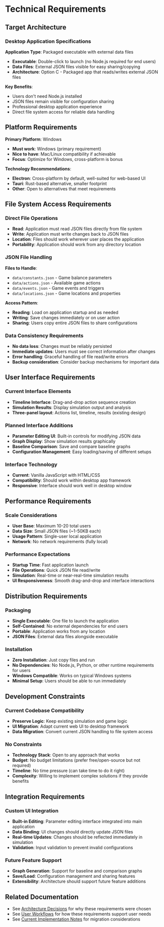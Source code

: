 # Technical Requirements

## Target Architecture

### Desktop Application Specifications

**Application Type**: Packaged executable with external data files
- **Executable**: Double-click to launch (no Node.js required for end users)
- **Data Files**: External JSON files visible for easy sharing/copying
- **Architecture**: Option C - Packaged app that reads/writes external JSON files

**Key Benefits**:
- Users don't need Node.js installed
- JSON files remain visible for configuration sharing
- Professional desktop application experience
- Direct file system access for reliable data handling

## Platform Requirements

**Primary Platform**: Windows
- **Must work**: Windows (primary requirement)
- **Nice to have**: Mac/Linux compatibility if achievable
- **Focus**: Optimize for Windows, cross-platform is bonus

**Technology Recommendations**:
- **Electron**: Cross-platform by default, well-suited for web-based UI
- **Tauri**: Rust-based alternative, smaller footprint
- **Other**: Open to alternatives that meet requirements

## File System Access Requirements

### Direct File Operations
- **Read**: Application must read JSON files directly from file system
- **Write**: Application must write changes back to JSON files
- **Location**: Files should work wherever user places the application
- **Portability**: Application should work from any directory location

### JSON File Handling
**Files to Handle**:
- `data/constants.json` - Game balance parameters
- `data/actions.json` - Available game actions
- `data/events.json` - Game events and triggers
- `data/locations.json` - Game locations and properties

**Access Pattern**:
- **Reading**: Load on application startup and as needed
- **Writing**: Save changes immediately or on user action
- **Sharing**: Users copy entire JSON files to share configurations

### Data Consistency Requirements
- **No data loss**: Changes must be reliably persisted
- **Immediate updates**: Users must see correct information after changes
- **Error handling**: Graceful handling of file read/write errors
- **Backup consideration**: Consider backup mechanisms for important data

## User Interface Requirements

### Current Interface Elements
- **Timeline Interface**: Drag-and-drop action sequence creation
- **Simulation Results**: Display simulation output and analysis
- **Three-panel layout**: Actions list, timeline, results (existing design)

### Planned Interface Additions
- **Parameter Editing UI**: Built-in controls for modifying JSON data
- **Graph Display**: Show simulation results graphically
- **Baseline Comparison**: Save and compare baseline graphs
- **Configuration Management**: Easy loading/saving of different setups

### Interface Technology
- **Current**: Vanilla JavaScript with HTML/CSS
- **Compatibility**: Should work within desktop app framework
- **Responsive**: Interface should work well in desktop window

## Performance Requirements

### Scale Considerations
- **User Base**: Maximum 10-20 total users
- **Data Size**: Small JSON files (~1-50KB each)
- **Usage Pattern**: Single-user local application
- **Network**: No network requirements (fully local)

### Performance Expectations
- **Startup Time**: Fast application launch
- **File Operations**: Quick JSON file read/write
- **Simulation**: Real-time or near-real-time simulation results
- **UI Responsiveness**: Smooth drag-and-drop and interface interactions

## Distribution Requirements

### Packaging
- **Single Executable**: One file to launch the application
- **Self-Contained**: No external dependencies for end users
- **Portable**: Application works from any location
- **JSON Files**: External data files alongside executable

### Installation
- **Zero Installation**: Just copy files and run
- **No Dependencies**: No Node.js, Python, or other runtime requirements for users
- **Windows Compatible**: Works on typical Windows systems
- **Minimal Setup**: Users should be able to run immediately

## Development Constraints

### Current Codebase Compatibility
- **Preserve Logic**: Keep existing simulation and game logic
- **UI Migration**: Adapt current web UI to desktop framework
- **Data Migration**: Convert current JSON handling to file system access

### No Constraints
- **Technology Stack**: Open to any approach that works
- **Budget**: No budget limitations (prefer free/open-source but not required)
- **Timeline**: No time pressure (can take time to do it right)
- **Complexity**: Willing to implement complex solutions if they provide benefits

## Integration Requirements

### Custom UI Integration
- **Built-in Editing**: Parameter editing interface integrated into main application
- **Data Binding**: UI changes should directly update JSON files
- **Real-time Updates**: Changes should be reflected immediately in simulation
- **Validation**: Input validation to prevent invalid configurations

### Future Feature Support
- **Graph Generation**: Support for baseline and comparison graphs
- **Save/Load**: Configuration management and sharing features
- **Extensibility**: Architecture should support future feature additions

## Related Documentation

- See [Architecture Decisions](architecture-decisions.md) for why these requirements were chosen
- See [User Workflows](user-workflows.md) for how these requirements support user needs
- See [Current Implementation Notes](current-implementation-notes.md) for migration considerations